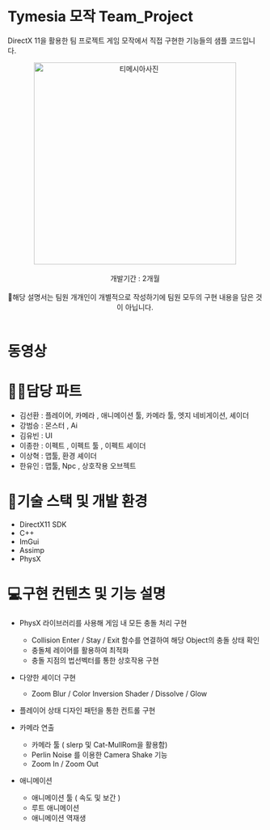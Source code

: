 # Tymesia 모작 Team_Project
DirectX 11을 활용한 팀 프로젝트 게임 모작에서 직접 구현한 기능들의 샘플 코드입니다.

<div align="center">
  <img width="400" alt="티메시아사진" src="https://github.com/user-attachments/assets/df90f11b-ba83-4e05-89e8-303e8f67f96d" /> <br><br>
  개발기간 : 2개월 <br><br>
  📌해당 설명서는 팀원 개개인이 개별적으로 작성하기에 팀원 모두의 구현 내용을 담은 것이 아닙니다. <br><br>
</div>

# 동영상


# 👩‍💻담당 파트
- 김선환 : 플레이어, 카메라 , 애니메이션 툴, 카메라 툴, 엣지 네비게이션, 셰이더
- 강범승 : 몬스터 , Ai
- 김유빈 : UI 
- 이종한 : 이펙트 , 이펙트 툴 , 이펙트 셰이더 
- 이상혁 : 맵툴, 환경 셰이더 
- 한유인 : 맵툴, Npc , 상호작용 오브젝트


# 📖기술 스택 및 개발 환경
- DirectX11 SDK
- C++
- ImGui
- Assimp
- PhysX

# 💻구현 컨텐츠 및 기능 설명 
- PhysX 라이브러리를 사용해 게임 내 모든 충돌 처리 구현
  - Collision Enter / Stay / Exit 함수를 연결하여 해당 Object의 충돌 상태 확인
  - 충돌체 레이어를 활용하여 최적화
  - 충돌 지점의 법선벡터를 통한 상호작용 구현

- 다양한 셰이더 구현
  - Zoom Blur / Color Inversion Shader / Dissolve / Glow

- 플레이어 상태 디자인 패턴을 통한 컨트롤 구현

- 카메라 연출
  - 카메라 툴 ( slerp 및 Cat-MullRom을 활용함) 
  - Perlin Noise 를 이용한 Camera Shake 기능
  - Zoom In / Zoom Out
 
- 애니메이션
   - 애니메이션 툴 ( 속도 및 보간 )
   - 루트 애니메이션
   - 애니메이션 역재생 


